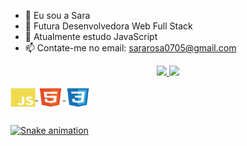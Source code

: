 - 👋 Eu sou a Sara
- 🎯 Futura Desenvolvedora Web Full Stack
- 🌱 Atualmente estudo JavaScript
- 📫 Contate-me no email: sararosa0705@gmail.com


<div align="center">
  <a href="https://github.com/sara-rosa">
  <img height="180em" src="https://github-readme-stats.vercel.app/api?username=sara-rosa&show_icons=true&theme=synthwave&include_all_commits=true&count_private=true"/>
  <img height="180em" src="https://github-readme-stats.vercel.app/api/top-langs/?username=sara-rosa&layout=compact&langs_count=7&theme=synthwave"/>
</div>
  
<div style="display: inline_block"><br>
   <img align="center" alt="Rafa-Js" height="30" width="40" src="https://raw.githubusercontent.com/devicons/devicon/master/icons/javascript/javascript-plain.svg">
   <img align="center" alt="Rafa-HTML" height="30" width="40" src="https://raw.githubusercontent.com/devicons/devicon/master/icons/html5/html5-original.svg">
   <img align="center" alt="Rafa-CSS" height="30" width="40" src="https://raw.githubusercontent.com/devicons/devicon/master/icons/css3/css3-original.svg">
 </div>
  
  ##
  
  ![Snake animation](https://github.com/sara-rosa/sara-rosa/blob/output/github-contribution-grid-snake.svg)
  
  
